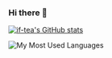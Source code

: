 ### Hi there 👋

[![if-tea's GitHub stats](https://github-readme-stats.vercel.app/api?username=if-tea&show_icons=true&theme=gotham)](https://github.com/if-tea/github-readme-stats)
 

![My Most Used Languages](https://github-readme-stats.vercel.app/api/top-langs/?username=if-tea&layout=compact&hide_border=true&theme=gotham)
  <!--
**if-tea/if-tea** is a ✨ _special_ ✨ repository because its `README.md` (this file) appears on your GitHub profile.

Here are some ideas to get you started:


[![if-tea's GitHub stats](https://github-readme-stats.vercel.app/api?username=if-tea)](https://github.com/if-tea/github-readme-stats)

- 🔭 I’m currently working on ...
- 🌱 I’m currently learning ...
- 👯 I’m looking to collaborate on ...
- 🤔 I’m looking for help with ...
- 💬 Ask me about ...
- 📫 How to reach me: ...
- 😄 Pronouns: ...
- ⚡ Fun fact: ...
-->
